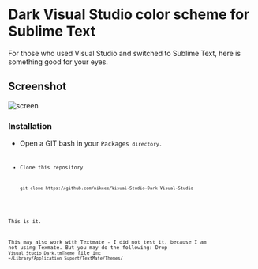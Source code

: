 Dark Visual Studio color scheme for Sublime Text
================================================

For those who used Visual Studio and switched to Sublime Text, here is something good for your eyes.

## Screenshot
![screen](https://raw.github.com/nikeee/Visual-Studio-Dark.tmTheme/master/screenshot.png)


### Installation
- Open a GIT bash in your <code>Packages<code> directory.
- Clone this repository

  ```Shell
  git clone https://github.com/nikeee/Visual-Studio-Dark Visual-Studio
  ```

This is it.


This may also work with Textmate - I did not test it, because I am not using Texmate. But you may do the following:
Drop `Visual Studio Dark.tmTheme` file in: `~/Library/Application Suport/TextMate/Themes/`
